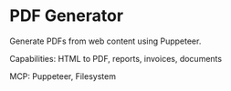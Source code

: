 # PDF Generator

Generate PDFs from web content using Puppeteer.

Capabilities: HTML to PDF, reports, invoices, documents

MCP: Puppeteer, Filesystem
